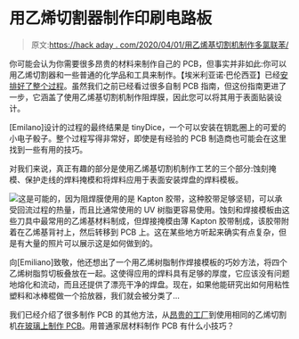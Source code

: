 # 用乙烯切割器制作印刷电路板

> 原文:[https://hack aday . com/2020/04/01/用乙烯基切割机制作多氯联苯/](https://hackaday.com/2020/04/01/making-pcbs-with-a-vinyl-cutter/)

你可能会认为你需要很多昂贵的材料来制作自己的 PCB，但事实并非如此:你可以用乙烯切割器和一些普通的化学品和工具来制作。【埃米利亚诺·巴伦西亚】已经[安排好了整个过程](https://www.instructables.com/id/TinyDice-Professional-PCBs-at-Home-With-Vinyl-Cutt/)。虽然我们之前已经看过很多自制 PCB 指南，但这份指南更进了一步，它涵盖了使用乙烯基切割机制作阻焊膜，因此您可以将其用于表面贴装设计。

[Emilano]设计的过程的最终结果是 tinyDice，一个可以安装在钥匙圈上的可爱的小电子骰子。整个过程写得非常好，即使是有经验的 PCB 制造商也可能会在这里找到一些有用的技巧。

对我们来说，真正有趣的部分是使用乙烯基切割机制作工艺的三个部分:蚀刻掩模、保护走线的焊料掩模和将焊料应用于表面安装焊盘的焊料模板。

![](../Images/d3803dd8754fadfe1660e72647966116.png)这是可能的，因为阻焊膜使用的是 Kapton 胶带，这种胶带足够坚韧，可以承受回流过程的热量，而且比通常使用的 UV 树脂更容易使用。蚀刻和焊接模板由这些刀具中最常用的乙烯基材料制成，但焊接掩模由薄 Kapton 胶带制成，该胶带附着在乙烯基背衬上，然后转移到 PCB 上。这在某些地方听起来确实有点复杂，但是有大量的照片可以展示这是如何做到的。

向[Emiliano]致敬，他还想出了一个用乙烯树脂制作焊接模板的巧妙方法，将四个乙烯树脂剪切板叠放在一起。这使得应用的焊料具有足够的厚度，它应该没有问题地熔化和流动，而且还提供了漂亮干净的焊盘。现在，如果他能研究出如何用粘性塑料和冰棒棍做一个拾放器，我们就会被分类了…

我们已经介绍了很多制作 PCB 的其他方法，从[昂贵的工厂](https://hackaday.com/2020/02/29/desktop-pcb-mill-review/)到使用相同的乙烯切割机[在玻璃上制作 PCB](https://hackaday.com/2019/12/01/creating-easy-glass-circuit-boards-at-home/)。用普通家居材料制作 PCB 有什么小技巧？